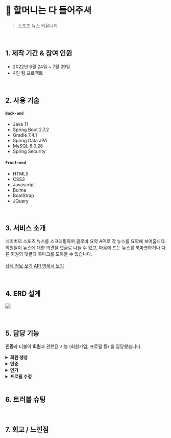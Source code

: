 # 💚 할머니는 다 들어주셔
> 스포츠 뉴스 커뮤니티<br/>

</br>

## 1. 제작 기간 & 참여 인원
- 2022년 6월 24일 ~ 7월 29일
- 4인 팀 프로젝트

</br>

## 2. 사용 기술
#### `Back-end`
  - Java 11
  - Spring Boot 2.7.2
  - Gradle 7.4.1
  - Spring Data JPA
  - MySQL 8.0.28
  - Spring Security
#### `Front-end`
  - HTML5
  - CSS3
  - Javascript
  - Bulma
  - BootStrap
  - JQuery

</br>

## 3. 서비스 소개
네이버의 스포츠 뉴스를 스크래핑하여 클로바 요약 API로 각 뉴스를 요약해 보여줍니다.<br/>
회원들이 뉴스에 대한 의견을 댓글로 나눌 수 있고, 마음에 드는 뉴스를 북마크하거나 다른 회원의 댓글과 북마크를 모아볼 수 있습니다.<br/><br/>
[상세 정보 보기](https://github.com/2022-Harmony/NewsCommunity-bFinal)
[API 명세서 보기](https://github.com/2022-Harmony/NewsCommunity-bFinal/wiki/API-%EB%AA%85%EC%84%B8%EC%84%9C#)

</br>

## 4. ERD 설계
![](https://user-images.githubusercontent.com/96354426/181658487-2947bde3-6809-4a9b-9e25-b1467369ca15.png)

</br>

## 5. 담당 기능
**인증**과 더불어 **회원**과 관련된 기능 (회원가입, 프로필 등) 을 담당했습니다.

<details>
<summary><b>회원 생성</b></summary>
<div markdown="1"><br/>
  
  - json body를 받아 @Valid 어노테이션을 통해 유효성을 검증합니다.
https://github.com/enyo9rt/NewsCommunity-bFinal/blob/a8e44796da7787a9906e114e62277385576661b3/src/main/java/com/teamharmony/newscommunity/domain/users/controller/UserController.java#L54-L57

<br/>

  - 트랜잭션으로 회원 객체를 저장할 때 기본 권한과 프로필을 함께 저장합니다.
https://github.com/enyo9rt/NewsCommunity-bFinal/blob/a8e44796da7787a9906e114e62277385576661b3/src/main/java/com/teamharmony/newscommunity/domain/users/service/UserService.java#L93-L110
  
<br/></div>
</details>

<details>
<summary><b>인증</b></summary>
<div markdown="1"><br/>

  - Spring Security를 사용하여 필터에서 처리합니다.<br/>
  html form으로 입력받은 값을 HttpServletRequest 객체에서 가져옵니다.<br/>
  dto 객체를 통해 유효성 검증 후 UserDetailsService에 전달하여 조회하고 UserDetails 인터페이스를 구현한 User 객체를 생성합니다.
  UsernamePasswordAuthenticationToken을 생성, AuthenticationManager에 전달합니다.<br/>
  https://github.com/enyo9rt/NewsCommunity-bFinal/blob/a8e44796da7787a9906e114e62277385576661b3/src/main/java/com/teamharmony/newscommunity/domain/auth/filter/CustomAuthenticationFilter.java#L41-L62

<br/>

  - 인증에 성공하면 JWT를 발급합니다.<br/>
  토큰은 접근 토큰과 갱신 토큰을 발급하며, 사용자 ID와 함께 DB에 저장됩니다.<br/>
  다른 기능에서 인증된 사용자 ID를 필요로 하는 경우 사용할 수 있도록 헤더에 사용자 ID도 함께 반환합니다.<br/>
  https://github.com/enyo9rt/NewsCommunity-bFinal/blob/a8e44796da7787a9906e114e62277385576661b3/src/main/java/com/teamharmony/newscommunity/domain/auth/filter/CustomAuthenticationFilter.java#L65-L111
  
  
<br/></div>
</details>

<details>
<summary><b>인가</b></summary>
<div markdown="1"><br/>
  
  - Spring Security를 사용하여 필터에서 처리합니다.<br/>
  접근 토큰을 풀어 사용자의 정보를 확인하고 DB에 저장된 토큰 값으로 재확인 합니다.<br/>
  정상적인 접근이라면 UserDetails 인터페이스를 구현한 User 객체와 권한으로 UsernamePasswordAuthenticationToken을 생성합니다.<br/>
  SecurityContext에 보관합니다.
https://github.com/enyo9rt/NewsCommunity-bFinal/blob/a8e44796da7787a9906e114e62277385576661b3/src/main/java/com/teamharmony/newscommunity/domain/auth/filter/CustomAuthorizationFilter.java#L38-L82
  
<br/></div>
</details>

<details>
<summary><b>프로필 수정</b></summary>
<div markdown="1"><br/>

- 인증된 사용자 ID로 기존 프로필 정보를 찾고, 입력받은 프로필 정보로 변경합니다.<br/>
  프로필 사진은 aws sdk 라이브러리를 사용하여 s3에 업로드합니다.<br/>
  https://github.com/enyo9rt/NewsCommunity-bFinal/blob/a8e44796da7787a9906e114e62277385576661b3/src/main/java/com/teamharmony/newscommunity/domain/users/service/UserService.java#L240-L271
  
<br/></div>
</details>

<br/>

## 6. 트러블 슈팅

</br>

## 7. 회고 / 느낀점

